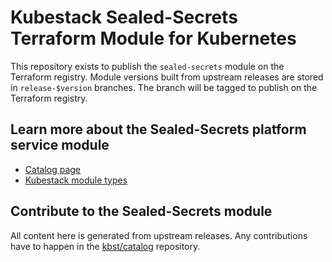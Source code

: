 # Kubestack Sealed-Secrets Terraform Module for Kubernetes

This repository exists to publish the `sealed-secrets` module on the Terraform registry.
Module versions built from upstream releases are stored in `release-$version` branches.
The branch will be tagged to publish on the Terraform registry.

## Learn more about the Sealed-Secrets platform service module

 * [Catalog page](https://www.kubestack.com/catalog/sealed-secrets)
 * [Kubestack module types](https://www.kubestack.com/framework/documentation/module-types/)

## Contribute to the Sealed-Secrets module

All content here is generated from upstream releases.
Any contributions have to happen in the [kbst/catalog](https://github.com/kbst/catalog) repository.
